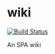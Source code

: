 # wiki 
[![Build Status](https://travis-ci.org/danielburnley/wiki.svg?branch=master)](https://travis-ci.org/danielburnley/wiki)

An SPA wiki
